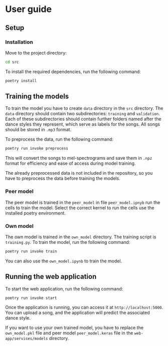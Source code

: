 # User guide

## Setup

### Installation

Move to the project directory:

```bash
cd src
```

To install the required dependencies, run the following command:

```bash
poetry install
```

## Training the models

To train the model you have to create `data` directory in the `src` directory. The `data` directory should contain two subdirectories: `training` and `validation`. Each of these subdirectories should contain further folders named after the dance styles they represent, which serve as labels for the songs. All songs should be stored in `.mp3` format.

To preprocess the data, run the following command:

```bash
poetry run invoke preprocess
```

This will convert the songs to mel-spectrograms and save them in `.npz` format for efficiency and ease of access during model training.

The already preprocessed data is not included in the repository, so you have to preprocess the data before training the models.

### Peer model

The peer model is trained in the `peer_model` in file `peer_model.ipnyb` run the cells to train the model. Select the correct kernel to run the cells use the installed poetry environment.

### Own model

The own model is trained in the `own_model` directory. The training script is `training.py`. To train the model, run the following command:

```bash
poetry run invoke train
```

You can also use the `own_model.ipynb` to train the model.

## Running the web application

To start the web application, run the following command:

```bash
poetry run invoke start
```

Once the application is running, you can access it at `http://localhost:5000`. You can upload a song, and the application will predict the associated dance style. 

If you want to use your own trained model, you have to replace the `own_model.pkl` file and peer model `peer_model.keras` file in the `web-app/services/models` directory.